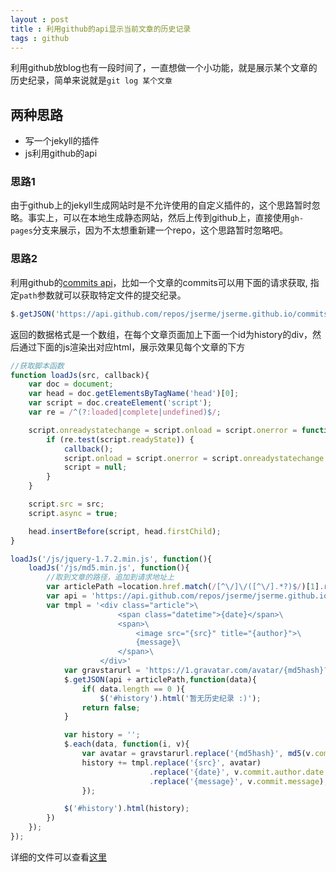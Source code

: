 ```yaml
---
layout : post 
title : 利用github的api显示当前文章的历史记录
tags : github
---
```


利用github放blog也有一段时间了，一直想做一个小功能，就是展示某个文章的历史纪录，简单来说就是`git log 某个文章`

## 两种思路
* 写一个jekyll的插件
* js利用github的api

### 思路1
由于github上的jekyll生成网站时是不允许使用的自定义插件的，这个思路暂时忽略。事实上，可以在本地生成静态网站，然后上传到github上，直接使用`gh-pages`分支来展示，因为不太想重新建一个repo，这个思路暂时忽略吧。

### 思路2
利用github的[commits api](http://developer.github.com/v3/repos/commits/)，比如一个文章的commits可以用下面的请求获取, 指定`path`参数就可以获取特定文件的提交纪录。

```javascript
$.getJSON('https://api.github.com/repos/jserme/jserme.github.io/commits?path=_posts%2F2013-07-29-lion%E4%B8%8B%E7%9A%84safari6%E5%AF%B9%E7%BA%AF%E6%95%B0%E5%AD%97%E4%BD%BF%E7%94%A8toString%E6%8A%A5%E9%94%99.md',function(data){console.log(data)})
```

返回的数据格式是一个数组，在每个文章页面加上下面一个id为history的div，然后通过下面的js渲染出对应html，展示效果见每个文章的下方

```javascript
//获取脚本函数
function loadJs(src, callback){
    var doc = document;
    var head = doc.getElementsByTagName('head')[0];
    var script = doc.createElement('script');
    var re = /^(?:loaded|complete|undefined)$/;

    script.onreadystatechange = script.onload = script.onerror = function() {
        if (re.test(script.readyState)) {
            callback();
            script.onload = script.onerror = script.onreadystatechange = null;
            script = null;
        }
    }

    script.src = src;
    script.async = true;

    head.insertBefore(script, head.firstChild);
}

loadJs('/js/jquery-1.7.2.min.js', function(){
    loadJs('/js/md5.min.js', function(){
        //取到文章的路径，追加到请求地址上
        var articlePath =location.href.match(/[^\/]\/([^\/].*?)$/)[1].replace(/\//g, '-').replace(/html$/,'md');
        var api = 'https://api.github.com/repos/jserme/jserme.github.io/commits?path=_posts%2F';
        var tmpl = '<div class="article">\
                        <span class="datetime">{date}</span>\
                        <span>\
                            <image src="{src}" title="{author}">\
                            {message}\
                        </span>\
                    </div>'
            var gravstarurl = 'https://1.gravatar.com/avatar/{md5hash}?s=16'; 
            $.getJSON(api + articlePath,function(data){
                if( data.length == 0 ){
                    $('#history').html('暂无历史纪录 :)');
                return false;
            }

            var history = '';
            $.each(data, function(i, v){
                var avatar = gravstarurl.replace('{md5hash}', md5(v.commit.author.email));
                history += tmpl.replace('{src}', avatar)
                               .replace('{date}', v.commit.author.date.replace(/T.*Z/,''))
                               .replace('{message}', v.commit.message);
                });

            $('#history').html(history);
        })
    });
});
```
详细的文件可以查看[这里](https://github.com/jserme/jserme.github.io/blob/master/_layouts/post.html#L41)

